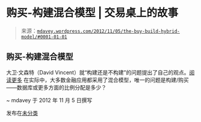 <!--yml

分类：未分类

日期：2024-05-18 06:33:41

-->

# 购买-构建混合模型 | 交易桌上的故事

> 来源：[`mdavey.wordpress.com/2012/11/05/the-buy-build-hybrid-model/#0001-01-01`](https://mdavey.wordpress.com/2012/11/05/the-buy-build-hybrid-model/#0001-01-01)

## 购买-构建混合模型

大卫·文森特（David Vincent）就“构建还是不构建”的问题提出了自己的观点。[阅读更多](http://www.hftreview.com/pg/blog/dvincent/read/65177/to-build-or-not-to-build-that-is-the-question) 在实际中，大多数金融应用都采用了混合模型，唯一的问题是构建/购买——数据库或更多方面的比例分配是多少？

~ mdavey 于 2012 年 11 月 5 日撰写

发布在[未分类](https://mdavey.wordpress.com/category/uncategorized/)
